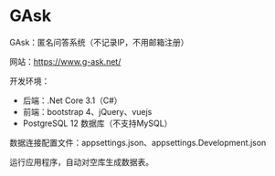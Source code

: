 # GAsk
GAsk：匿名问答系统（不记录IP，不用邮箱注册）

网站：https://www.g-ask.net/

开发环境：

- 后端：.Net Core 3.1（C#）
- 前端：bootstrap 4、jQuery、vuejs
- PostgreSQL 12 数据库（不支持MySQL）

数据连接配置文件：appsettings.json、appsettings.Development.json

运行应用程序，自动对空库生成数据表。


